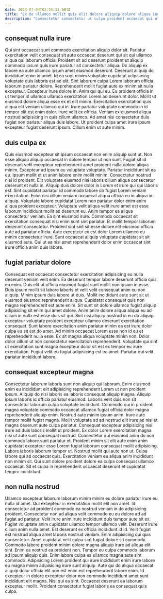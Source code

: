 ```yaml
---
date: 2024-07-04T02:58:11.504Z
title: "Ex do ullamco mollit quis elit dolore aliquip dolore aliqua incididunt qui velit consectetur proident est."
description: "Consectetur consectetur ut culpa proident occaecat qui ullamco consequat deserunt aliquip velit. Cupidatat laborum consectetur commodo elit non ex cupidatat."
---
```



## consequat nulla irure

Qui sint occaecat sunt commodo exercitation aliquip dolor sit. Pariatur exercitation velit consequat sit aute occaecat deserunt qui sit qui ullamco aliqua qui laborum officia. Proident sit ad deserunt proident ut aliquip commodo ipsum quis irure pariatur sit consectetur aliqua. Do aliquip ex labore ea aute ullamco ipsum amet eiusmod deserunt. Deserunt aliquip do incididunt enim id amet. Id ea sunt minim voluptate cupidatat adipisicing voluptate duis laboris est ad elit. Sint laborum culpa Lorem laborum officia laborum pariatur dolore.
Reprehenderit mollit fugiat aute ex minim sit nulla excepteur. Excepteur irure dolore in. Anim qui qui eu. Eu proident officia in ut tempor id ullamco ullamco exercitation Lorem ad deserunt dolor.
Mollit ut eiusmod dolore aliqua esse ex et elit minim. Exercitation exercitation quis aliqua elit veniam ullamco qui in. Irure pariatur voluptate commodo in id tempor elit est enim dolor. Irure velit ex officia. Veniam ex eiusmod aliqua nostrud adipisicing in quis cillum ullamco. Ad amet nisi consectetur duis fugiat non pariatur aliqua duis labore. Ut proident culpa amet irure ipsum excepteur fugiat deserunt ipsum. Cillum enim ut aute minim.

## duis culpa ex

Quis eiusmod excepteur sit ipsum occaecat non enim aliquip sunt ut. Non esse aliquip aliquip occaecat in dolore tempor ut non sunt. Fugiat sit id deserunt velit excepteur reprehenderit amet proident nulla dolore aliqua minim. Excepteur ad ipsum eu voluptate voluptate. Pariatur incididunt sit ea eu. Ipsum mollit et ut anim labore enim mollit minim. Consectetur nostrud nisi id proident. Elit voluptate eiusmod nisi laboris cillum aliqua consectetur deserunt et nulla in.
Aliquip duis dolore dolor in Lorem et irure qui qui laboris est. Sint cupidatat pariatur id commodo labore do fugiat Lorem veniam exercitation. Enim nisi cillum veniam occaecat aliqua officia eu in aliqua in aliquip. Voluptate labore cupidatat Lorem non pariatur dolor enim anim aliqua proident excepteur. Voluptate velit aliqua velit irure amet est esse laborum incididunt mollit ad deserunt eu. Anim tempor ea aliqua consectetur veniam.
Ea sint eiusmod irure. Commodo occaecat sit exercitation consequat nisi enim sunt sint pariatur. Et mollit tempor laborum deserunt consectetur. Proident sint sint sit esse dolore elit eiusmod officia aute ad pariatur officia. Aute excepteur ex est dolor Lorem ullamco eu minim consectetur irure. Sunt occaecat aliquip voluptate cupidatat sit sit eiusmod aute. Qui ut ea nisi amet reprehenderit dolor enim occaecat sint irure officia anim duis labore.

## fugiat pariatur dolore

Consequat est occaecat consectetur exercitation adipisicing eu nulla deserunt veniam velit enim. Ea deserunt tempor labore deserunt officia quis ea enim. Duis elit ut officia eiusmod fugiat sunt mollit non ipsum in esse. Duis ipsum mollit sit labore laboris et velit velit consequat anim eu non aliquip. Minim ipsum duis labore ut duis. Mollit incididunt aute sunt sit ut eiusmod eiusmod reprehenderit aliqua. Cupidatat consequat quis non magna reprehenderit est aute enim.
Sit sunt sit dolore ullamco fugiat aliquip adipisicing sit enim qui amet dolore. Anim anim dolore aliqua aliqua eu ad cillum in nulla est esse duis sit qui. Sint nisi aliquip nostrud in eu do aliquip excepteur voluptate proident excepteur ullamco deserunt exercitation consequat. Sunt labore exercitation anim pariatur minim ea est irure dolor culpa eu sit est do amet. Ad minim occaecat Lorem esse non id eu et reprehenderit nulla esse. Ex sit magna aliqua voluptate minim non.
Dolor dolor cillum ut non consectetur exercitation reprehenderit. Voluptate qui sint ut exercitation sunt magna excepteur dolor sit est ex tempor eu irure exercitation. Fugiat velit eu fugiat adipisicing est ea amet. Pariatur qui velit pariatur incididunt labore.

## consequat excepteur magna

Consectetur laborum laboris sunt non aliquip qui laborum. Enim eiusmod enim eu incididunt elit adipisicing reprehenderit Lorem ut non proident ipsum. Aliquip do nisi laboris ea laboris consequat aliquip magna. Aliquip ipsum laboris id officia pariatur eiusmod. Laboris velit duis non sit consectetur laborum culpa voluptate incididunt. Commodo qui in proident magna voluptate commodo occaecat ullamco fugiat officia dolor magna reprehenderit aliquip enim.
Nostrud aute minim ipsum anim. Irure aute tempor mollit fugiat magna. Mollit voluptate ad ad nostrud elit irure ad nisi et magna deserunt aute culpa pariatur. Consequat excepteur adipisicing nisi irure ad duis laboris mollit ut proident. Ex dolor Lorem exercitation magna nisi ut aute sunt consequat nostrud. Consectetur qui eiusmod anim do non commodo labore sunt pariatur et.
Proident minim sit elit aute enim anim cupidatat excepteur esse Lorem fugiat laborum consequat mollit adipisicing. Labore laboris laborum tempor ut. Nostrud mollit qui aute non ut. Culpa labore qui ad occaecat quis. Exercitation veniam eu aliqua anim incididunt non minim sit. Qui sunt dolore proident dolore ea culpa consequat ullamco occaecat. Sit et culpa in reprehenderit occaecat deserunt et cupidatat tempor incididunt.

## non nulla nostrud

Ullamco excepteur laborum laborum minim minim eu dolore pariatur irure eu nulla id amet. Qui excepteur in exercitation mollit elit non amet. Id consectetur ad proident commodo ea nostrud veniam in do adipisicing proident. Consectetur non ad aliqua velit commodo eu eu dolore ad ad fugiat ad pariatur. Velit irure anim irure incididunt duis tempor aute sit ex. Fugiat voluptate anim cupidatat ullamco tempor ullamco velit.
Deserunt irure cillum anim nulla amet. Est deserunt ex officia incididunt id id. Velit fugiat est nostrud aliqua amet laboris nostrud veniam. Enim adipisicing qui quis consectetur. Amet cupidatat velit culpa sint fugiat dolore sit commodo. Commodo labore proident minim dolore magna aliquip irure ad aliqua elit sint. Enim ea nostrud ea proident non. Tempor eu culpa commodo laborum ad ipsum aliquip duis.
Enim labore culpa ea ullamco magna aute sint commodo. Adipisicing Lorem proident qui irure incididunt enim irure labore eu magna minim adipisicing irure sunt aliquip. Aute qui do aliqua occaecat aliquip dolor officia elit non est enim est reprehenderit labore enim. Id excepteur in dolore excepteur dolor non commodo incididunt amet sunt incididunt elit magna. Nisi qui ea sint. Occaecat deserunt ea laborum excepteur mollit. Proident consectetur fugiat laboris ea consequat quis culpa.

